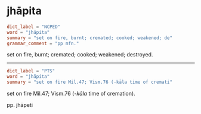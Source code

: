 # jhāpita

``` toml
dict_label = "NCPED"
word = "jhāpita"
summary = "set on fire, burnt; cremated; cooked; weakened; de"
grammar_comment = "pp mfn."
```

set on fire, burnt; cremated; cooked; weakened; destroyed.

--------------------

``` toml
dict_label = "PTS"
word = "jhāpita"
summary = "set on fire Mil.47; Vism.76 (-kāla time of cremati"
```

set on fire Mil.47; Vism.76 (*\-kāla* time of cremation).

pp. jhāpeti

